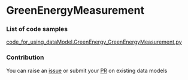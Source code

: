 # GreenEnergyMeasurement

### List of code samples 

<!-- 50-List of code -->

<!-- [code entry](link) -->
[code_for_using_dataModel.GreenEnergy_GreenEnergyMeasurement.py](https://github.com/smart-data-models/dataModel.GreenEnergy/blob/master/GreenEnergyMeasurement/code/code_for_using_dataModel.GreenEnergy_GreenEnergyMeasurement.py)


<!-- /50-List of code -->

### Contribution
You can raise an [issue](https://github.com/smart-data-models/dataModel.GreenEnergy/issues) or submit your [PR](https://github.com/smart-data-models/dataModel.GreenEnergy/pulls) on existing data models
